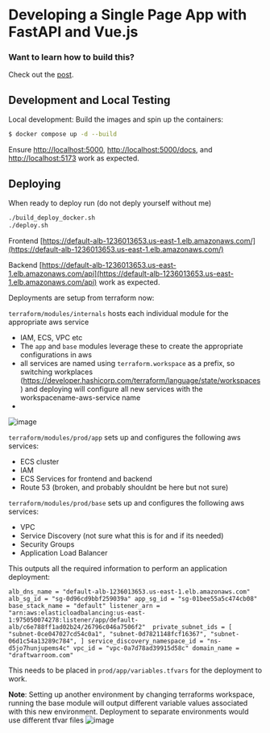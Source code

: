 # Developing a Single Page App with FastAPI and Vue.js

### Want to learn how to build this?

Check out the [post](https://testdriven.io/blog/developing-a-single-page-app-with-fastapi-and-vuejs).

## Development and Local Testing
Local development:
Build the images and spin up the containers:

```sh
$ docker compose up -d --build
```



Ensure [http://localhost:5000](http://localhost:5000), [http://localhost:5000/docs](http://localhost:5000/docs), and [http://localhost:5173](http://localhost:5173) work as expected.

## Deploying 
When ready to deploy run (do not deply yourself without me) 

```sh
./build_deploy_docker.sh
./deploy.sh
```


Frontend [https://default-alb-1236013653.us-east-1.elb.amazonaws.com/](https://default-alb-1236013653.us-east-1.elb.amazonaws.com/)

Backend [https://default-alb-1236013653.us-east-1.elb.amazonaws.com/api](https://default-alb-1236013653.us-east-1.elb.amazonaws.com/api) work as expected.


Deployments are setup from terraform now:

`terraform/modules/internals` hosts each individual module for the appropriate aws service

- IAM, ECS, VPC etc
-  The `app` and `base` modules leverage these to create the appropriate configurations in aws
-  all services are named using `terraform.workspace` as a prefix, so switching workplaces (https://developer.hashicorp.com/terraform/language/state/workspaces) and deploying will configure all new services with the workspacename-aws-service name
-
![image](https://github.com/abroberts14/fantasy-app-bot/assets/36211649/ac8e4194-59fc-4a17-be90-9ba002084f3b)

`terraform/modules/prod/app` sets up and configures the following aws services:

- ECS cluster
- IAM
- ECS Services for frontend and backend
- Route 53  (broken, and probably shouldnt be here but not sure)

`terraform/modules/prod/base` sets up and configures the following aws services:

- VPC
- Service Discovery (not sure what this is for and if its needed)
- Security Groups
- Application Load Balancer

This outputs all the required information to perform an application deployment:

`alb_dns_name = "default-alb-1236013653.us-east-1.elb.amazonaws.com"
alb_sg_id = "sg-0d96cd9bbf259039a"
app_sg_id = "sg-01bee55a5c474cb08"
base_stack_name = "default"
listener_arn = "arn:aws:elasticloadbalancing:us-east-1:975050074278:listener/app/default-alb/c6e788ff1ad02b24/26796c046a7506f2" 
private_subnet_ids = [
  "subnet-0ce047027cd54c0a1",
  "subnet-0d7821148fcf16367",
"subnet-06d1c54a13289c784",
]
service_discovery_namespace_id = "ns-d5jo7hunjupems4c"
vpc_id = "vpc-0a7d78ad39915d58c"
domain_name = "draftwarroom.com"`


This needs to be placed in `prod/app/variables.tfvars` for the deployment to work.


**Note**:  Setting up another environment by changing terraforms workspace, running the base module will output different variable values associated with this new environment. Deployment to separate environments would use different tfvar files
![image](https://github.com/abroberts14/fantasy-app-bot/assets/36211649/ac8e4194-59fc-4a17-be90-9ba002084f3b)
